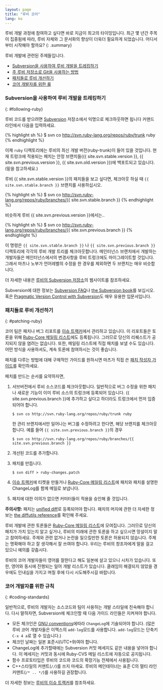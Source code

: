```yaml
---
layout: page
title: "루비 코어"
lang: ko
---
```


루비 개발 과정에 참여하고 싶다면 바로 지금이 최고의 타이밍입니다. 최근 몇 년간
주목이 집중됨에 따라, 루비 자체와 그 문서화의 향상이 더욱더 필요하게 되었습니다.
어디서부터 시작해야 할까요?
{: .summary}

루비 개발에 관련된 주제들입니다.

* [Subversion을 사용하여 루비 개발을 트레킹하기](#following-ruby)
* [주 루비 저장소로 Git을 사용하는 방법](#git-ruby)
* [패치들로 루비 개선하기](#patching-ruby)
* [코어 개발자를 위한 룰](#coding-standards)

### Subversion을 사용하여 루비 개발을 트레킹하기
{: #following-ruby}

루비 코드를 받으려면 [Subversion][1] 저장소에서 익명으로 체크하웃하면 됩니다
커맨드라인에서 다음을 입력하세요.

{% highlight sh %}
$ svn co http://svn.ruby-lang.org/repos/ruby/trunk ruby
{% endhighlight %}

이제 `ruby` 디렉토리에는 루비의 최신 개발 버전(ruby-trunk)이 들어 있을 것입니다.
현재 트렁크에 적용되는 패치는 안정 브랜치들({{ site.svn.stable.version }},
{{ site.svn.previous.version }}, {{ site.svn.old.version }})에 백포트되고
있습니다.(밑을 참고하세요.)

루비 {{ site.svn.stable.version }}의 패치들을 보고 싶다면, 체크아웃 하실 때
`{{ site.svn.stable.branch }}` 브랜치를 사용하십시오.

{% highlight sh %}
$ svn co http://svn.ruby-lang.org/repos/ruby/branches/{{ site.svn.stable.branch }}
{% endhighlight %}

비슷하게 루비 {{ site.svn.previous.version }}에서는..

{% highlight sh %}
$ svn co http://svn.ruby-lang.org/repos/ruby/branches/{{ site.svn.previous.branch }}
{% endhighlight %}

이 명령은 `{{ site.svn.stable.branch }}` 나 `{{ site.svn.previous.branch }}` 디랙토리에
각각의 루비 개발 트리를 체크아웃합니다. 메인터넌스 브랜치에서 개발하는 개발자들은
메인터넌스에서의 변경사항을 루비 트렁크에도 마이그레이트할 것입니다. 그래서 마츠나
노부가 언어레벨의 수정을 한 경우를 제외하면 두 브랜치는 매우 비슷합니다.

더 자세한 내용은 [루비의 Subversion 저장소][2]의 웹사이트를 참조하세요.

Subversion에 대한 정보는 [Subversion FAQ][3]나 [the Subversion book][4]를
보십시오. 혹은 [Pragmatic Version Control with Subversion][5]도 매우 유용한
입문서입니다.

### 패치들로 루비 개선하기
{: #patching-ruby}

코어 팀은 패치나 버그 리포트를 [이슈 트랙커][10]에서
관리하고 있습니다. 이 리포트들은 토론을 위해
[Ruby-Core 메일링 리스트][mailing-lists]에도 등록됩니다. 그러므로 당신의 리퀘스트가
공지되지 않을 염려는 없습니다. 또한, 메일링 리스트에 직접 패치를 보낼 수도
있습니다. 어떤 방식을 사용하셔도, 계속 토론에 참여하시는 것이 좋습니다.

패치를 다루는 방법에 대해 구체적인 가이드를 원하시면 마츠가 직접 쓴
[패치 작성자 가이드][11]를 확인하세요.

패치를 만드는 순서를 요약하자면,

1.  서브버전에서 루비 소스코드를 체크아웃합니다.
    일반적으로 버그 수정을 위한 패치나 새로운 기능이 이미 루비 소스의 트렁크에
    등록되어 있습니다. {{ site.svn.previous.branch }}에 추가하고 싶다고 하더라도
    트렁크에서 먼저 입증되어야 합니다.

        $ svn co http://svn.ruby-lang.org/repos/ruby/trunk ruby

    한 관리 브랜치에서만 일어나는 버그를 수정하려고 한다면, 해당 브랜치를
    체크아웃합니다. 예를 들어 `{{ site.svn.previous.branch }}`의 경우

        $ svn co http://svn.ruby-lang.org/repos/ruby/branches/{{ site.svn.previous.branch }}

2.  개선된 코드를 추가합니다.

3.  패치를 만듭니다.

        $ svn diff > ruby-changes.patch

4.  [이슈 트랙커][10]에 티켓을 만들거나
    [Ruby-Core 메일링 리스트][mailing-lists]에 패치와 패치를 설명한
    ChangeLog를 함께 메일로 보냅니다.

5.  패치에 대한 이의가 없으면 커미터들이 적용을 승인해 줄 것입니다.

**주의사항:** 패치는 [unified diff][12]로 등록되어야 합니다. 패치의 머지에 관한
더 자세한 정보는 [the diffutils reference][13]를 확인해 주세요.

루비 개발에 관한 토론들은 [Ruby-Core 메일링 리스트][mailing-lists]에
모여집니다. 그러므로 당신의 패치가 가치
있는지 알고 싶거나, 루비의 미래에 관한 토론을 하고 싶으시면 망설이지 말고
참여하세요. 주제와 관련 없거나 논란을 일으킬만한 토론은 허용되지 않습니다.
주제는 명확해야 하고 잘 생각해서 잘 쓰여야 합니다. 우리는 루비의 창조자에게 말을
걸고 있으니 예의를 갖춥시다.

루비의 코어 개발자들이 영어를 잘한다고 해도 일본에 살고 있으니 시차가 있습니다.
또한, 영어와 동시에 진행되는 일어 개발 리스트가 있습니다. 클래임이 해결되지
않았을 경우에도 인내심을 가지고 며칠 후에 다시 시도해주시길 바랍니다.

### 코어 개발자를 위한 규칙
{: #coding-standards}

일반적으로, 루비의 개발자는 소스코드와 팀이 사용하는 개발 스타일에
친숙해야 합니다. 다시 말하자면, Subversion에 체크인할 때 다음 가이드
라인들은 지켜져야 합니다.

* 모든 체크인은 [GNU conventions][14]에따라 `ChangeLog`에 기술되어야
  합니다. (많은 루비 코어 개발자들은 이멕스의 `add-log`모드를 사용합니다.
  `add-log`모드는 단축키 `C-x 4 a`로 열 수 있습니다.)
* 체크인 날짜는 일본 표준시(UTC+9)여야 합니다.
* ChangeLog에 추가할때에는 Subversion 커밋 메세지도 같은 내용을 넣어야
  합니다. 이 메세지는 커밋과 동시에 Ruby-CVS 메일 리스트에 자동으로
  공지됩니다.
* 함수 프로토타입은 루비의 코드와 코드의 확장기능 전체에서 사용됩니다.
* C++스타일의 커맨트(`//`)를 쓰지 마세요.  루비의 메인테이너는 표준 C의
  멀티 라인 커맨트(`/* .. */`)를 사용하길 권장합니다.

더 자세한 정보는 [루비의 이슈 트랙커][10]를 참조하세요.



[mailing-lists]: /ko/community/mailing-lists/
[1]: http://subversion.apache.org/
[2]: http://svn.ruby-lang.org/cgi-bin/viewvc.cgi/
[3]: http://subversion.apache.org/faq.html
[4]: http://svnbook.org
[5]: http://www.pragmaticprogrammer.com/titles/svn/
[6]: http://git-scm.com/
[7]: http://github.com/ruby/ruby
[8]: http://wiki.github.com/shyouhei/ruby/committerhowto
[9]: http://wiki.github.com/shyouhei/ruby/noncommitterhowto
[10]: https://bugs.ruby-lang.org/
[11]: http://blade.nagaokaut.ac.jp/cgi-bin/scat.rb/ruby/ruby-core/25139
[12]: http://www.gnu.org/software/diffutils/manual/html_node/Unified-Format.html
[13]: http://www.gnu.org/software/diffutils/manual/html_node/Merging-with-patch.html#Merging%20with%20patch
[14]: http://www.gnu.org/prep/standards/standards.html#Change-Logs
